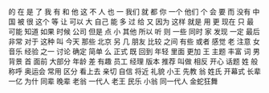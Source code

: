 的
在
是
了
我
有
和
他
这
不
人
也
一
我们
就
都
你
一个
他们
个
会
要
而
没有
中国
被
很
这个
等
让
可以
大
自己
能
多
过
给
又
因为
这样
就是
用
更
现在
只
最
可能
知道
如果
时候
公司
但是
点
小
其他
所以
听
则
一些
同时
家
发现
一定
最后
非常
对于
这种
叫
今天
那些
北京
另
几
朋友
比较
之间
有些
或者
感觉
老
注意
女
音乐
经验
之一
讨论
确定
简单
么
正式
既
回到
年轻
里面
更加
王
主题
丰富
词
男
背景
首
面前
大部分
年龄
差
有趣
员工
经理
版本
推荐
叫做
相反
开心
话题
姓
般
称呼
奥运会
常用
区分
看上去
亲切
自信
将近
礼貌
小王
先教
翁
姓氏
开幕式
长辈
一亿
为什
同辈
晚辈
老翁
一代人
老王
民乐
小翁
同一代人
金蛇狂舞
 
